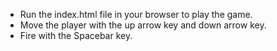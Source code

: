 * Run the index.html file in your browser to play the game.
* Move the player with the up arrow key and down arrow key.
* Fire with the Spacebar key.
